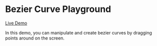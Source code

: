 # Bezier Curve Playground

[Live Demo](https://plebussupremus1234.github.io/Bezier-Curve-Playground/)

In this demo, you can manipulate and create bezier curves by dragging points around on the screen. 